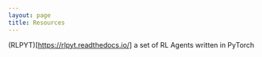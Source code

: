 ```yaml
---
layout: page
title: Resources
---
```


(RLPYT)[https://rlpyt.readthedocs.io/]
a set of RL Agents written in PyTorch
